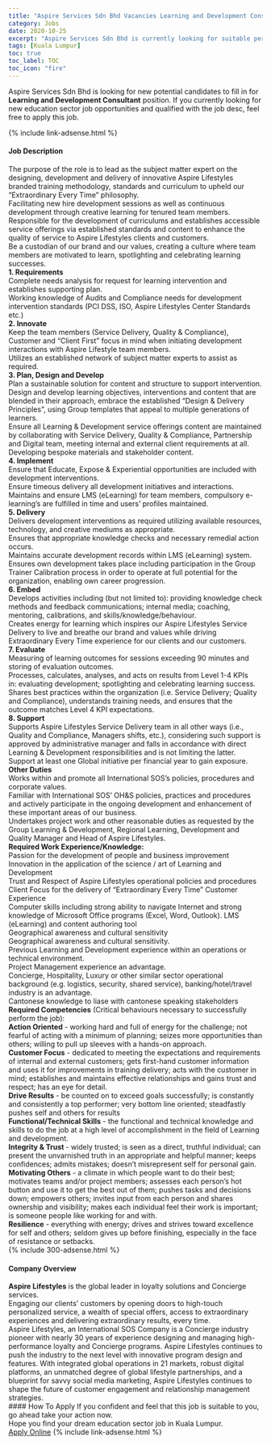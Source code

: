 ```yaml
---
title: "Aspire Services Sdn Bhd Vacancies Learning and Development Consultant" 
category: Jobs 
date: 2020-10-25 
excerpt: "Aspire Services Sdn Bhd is currently looking for suitable person to fill in the Learning and Development Consultant which positioned at Kuala Lumpur" 
tags: [Kuala Lumpur] 
toc: true 
toc_label: TOC 
toc_icon: "fire" 
--- 
```


<p>Aspire Services Sdn Bhd is looking for new potential candidates to fill in for <b>Learning and Development Consultant</b> position. If you currently looking for new education sector job opportunities and qualified with the job desc, feel free to apply this job.
</p>{% include link-adsense.html %} 
<div><div><h4>Job Description</h4></div><div><div><span><div><div>The purpose of the role is to lead as the subject matter expert on the designing, development and delivery of innovative Aspire Lifestyles branded training methodology, standards and curriculum to upheld our &#8220;Extraordinary Every Time&#8221; philosophy.&#160;&#160;</div><div>Facilitating new hire development sessions as well as continuous development through creative learning for tenured team members. Responsible for the development of curriculums and establishes accessible service offerings via established standards and content to enhance the quality of service to Aspire Lifestyles clients and customers.</div><div>Be a custodian of our brand and our values, creating a culture where team members are motivated to learn, spotlighting and celebrating learning successes.</div><div><strong>1. Requirements</strong></div><div>Complete needs analysis for request for learning intervention and establishes supporting plan.</div><div>Working knowledge of Audits and Compliance needs for development intervention standards (PCI DSS, ISO, Aspire Lifestyles Center Standards etc.)</div><div><strong>2. Innovate</strong></div><div>Keep the team members (Service Delivery, Quality &amp; Compliance), Customer and &#8220;Client First&#8221; focus in mind when initiating development interactions with Aspire Lifestyle team members.</div><div>Utilizes an established network of subject matter experts to assist as required.</div><div><strong>3. Plan, Design and Develop</strong></div><div>Plan a sustainable solution for content and structure to support intervention.</div><div>Design and develop learning objectives, interventions and content that are blended in their approach, embrace the established &#8220;Design &amp; Delivery Principles&#8221;, using Group templates that appeal to multiple generations of learners.</div><div>Ensure all Learning &amp; Development service offerings content are maintained by collaborating with Service Delivery, Quality &amp; Compliance, Partnership and Digital team, meeting internal and external client requirements at all.</div><div>Developing bespoke materials and stakeholder content.</div><div><strong>4. Implement</strong></div><div>Ensure that Educate, Expose &amp; Experiential opportunities are included with development interventions.</div><div>Ensure timeous delivery all development initiatives and interactions.</div><div>Maintains and ensure LMS (eLearning) for team members, compulsory e-learning&#8217;s are fulfilled in time and users&#8217; profiles maintained.</div><div><strong>5. Delivery</strong></div><div>Delivers development interventions as required utilizing available resources, technology, and creative mediums as appropriate.</div><div>Ensures that appropriate knowledge checks and necessary remedial action occurs.</div><div>Maintains accurate development records within LMS (eLearning) system.</div><div>Ensures own development takes place including participation in the Group Trainer Calibration process in order to operate at full potential for the organization, enabling own career progression.&#160;</div><div><strong>6. Embed</strong></div><div>Develops activities including (but not limited to): providing knowledge check methods and feedback communications; internal media; coaching, mentoring, calibrations, and skills/knowledge/behaviour.</div><div>Creates energy for learning which inspires our Aspire Lifestyles Service Delivery to live and breathe our brand and values while driving Extraordinary Every Time experience for our clients and our customers.</div><div><strong>7. Evaluate</strong></div><div>Measuring of learning outcomes for sessions exceeding 90 minutes and storing of evaluation outcomes.</div><div>Processes, calculates, analyses, and acts on results from Level 1-4 KPIs in:&#160;evaluating development; spotlighting and celebrating learning success.</div><div>Shares best practices within the organization (i.e. Service Delivery; Quality and Compliance), understands training needs, and ensures that the outcome matches Level 4 KPI expectations.&#160;&#160;</div><div><strong>8. Support</strong></div><div>Supports Aspire Lifestyles Service Delivery team in all other ways (i.e., Quality and Compliance, Managers shifts, etc.), considering such support is approved by administrative manager and falls in accordance with direct Learning &amp; Development responsibilities and is not limiting the latter.</div><div>Support at least one Global initiative per financial year to gain exposure.</div><div><strong>Other Duties</strong></div><div>Works within and promote all International SOS&#8217;s policies, procedures and corporate values.</div><div>Familiar with International SOS&#8217; OH&amp;S policies, practices and procedures and actively participate in the ongoing development and enhancement of these important areas of our business.</div><div>Undertakes project work and other reasonable duties as requested by the Group Learning &amp; Development, Regional Learning, Development and Quality Manager and Head of Aspire Lifestyles.</div><div><strong>Required Work Experience/Knowledge:</strong></div><div>Passion for the development of people and business improvement</div><div>Innovation in the application of the science / art of Learning and Development</div><div>Trust and Respect of Aspire Lifestyles operational policies and procedures</div><div>Client Focus for the delivery of &#8220;Extraordinary Every Time&#8221; Customer Experience</div><div>Computer skills including strong ability to navigate Internet and strong knowledge of Microsoft Office programs (Excel, Word, Outlook).&#160;LMS (eLearning) and content authoring tool</div><div>Geographical awareness and cultural sensitivity</div><div>Geographical awareness and cultural sensitivity.</div><div>Previous Learning and Development experience within an operations or technical environment.</div><div>Project Management experience an advantage.</div><div>Concierge, Hospitality, Luxury or other similar sector operational background (e.g. logistics, security, shared service), banking/hotel/travel industry is an advantage.</div><div>Cantonese knowledge to liase with cantonese speaking stakeholders</div><div><strong>Required Competencies</strong>&#160;(Critical behaviours necessary to successfully perform the job):</div><div><strong>Action Oriented</strong>&#160;- working hard and full of energy for the challenge; not fearful of acting with a minimum of planning; seizes more opportunities than others; willing to pull up sleeves with a hands-on approach.</div><div><strong>Customer Focus</strong>&#160;- dedicated to meeting the expectations and requirements of internal and external customers; gets first-hand customer information and uses it for improvements in training delivery; acts with the customer in mind; establishes and maintains effective relationships and gains trust and respect; has an eye for detail.</div><div><strong>Drive Results</strong>&#160;- be counted on to exceed goals successfully; is constantly and consistently a top performer; very bottom line oriented; steadfastly pushes self and others for results</div><div><strong>Functional/Technical Skills</strong>&#160;- the functional and technical knowledge and skills to do the job at a high level of accomplishment in the field of Learning and development.</div><div><strong>Integrity &amp; Trust&#160;</strong>- widely trusted; is seen as a direct, truthful individual; can present the unvarnished truth in an appropriate and helpful manner; keeps confidences; admits mistakes; doesn&#8217;t misrepresent self for personal gain.</div><div><strong>Motivating Others</strong>&#160;-&#160;a climate in which people want to do their best; motivates teams and/or project members; assesses each person&#8217;s hot button and use it to get the best out of them; pushes tasks and decisions down; empowers others; invites input from each person and shares ownership and visibility; makes each individual feel their work is important; is someone people like working for and with.</div><div><strong>Resilience</strong> -&#160;everything with energy; drives and strives toward excellence for self and others; seldom gives up before finishing, especially in the face of resistance or setbacks.</div></div></span></div></div></div> 
{% include 300-adsense.html %} 
<div><div><h4>Company Overview</h4></div><div><div><span><div><div>
<div>
<div>
<div><strong>Aspire Lifestyles</strong> is the global leader in loyalty solutions and Concierge services.</div>
</div>
</div>
<div>
<div>
<div>Engaging our clients&#8217; customers by opening doors to high-touch personalized service, a wealth of special offers, access to extraordinary experiences and delivering extraordinary results, every time.</div>
<div>Aspire Lifestyles, an&#160;International SOS&#160;Company is a Concierge industry pioneer with nearly 30 years of experience designing and managing high-performance loyalty and Concierge programs. Aspire Lifestyles continues to push the industry to the next level with innovative program design and features. With integrated global operations in 21 markets, robust digital platforms, an unmatched degree of global lifestyle partnerships, and a blueprint for savvy social media marketing, Aspire Lifestyles continues to shape the future of customer engagement and relationship management strategies.</div>
</div>
</div>
</div></div></span></div></div></div> 
#### How To Apply 
If you confident and feel that this job is suitable to you, go ahead take your action now. <br/> 
Hope you find your dream education sector job in Kuala Lumpur. <br/> 
<a href="https://www.jobstreet.com.my/en/job/learning-and-development-consultant-4408591?jobId=jobstreet-my-job-4408591" class="btn btn--info" target="_blank" rel="nofollow noopenner">Apply Online</a> 
{% include link-adsense.html %} 